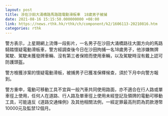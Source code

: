 ```yaml
---
layout: post
title: 涉在沙田大涌橋路馬路踏電動滑板車　18歲男子被捕
date: 2021-08-16 15:15:50.000000000 +08:00
link: https://news.rthk.hk/rthk/ch/component/k2/1606113-20210816.htm
categories: rthk
---
```


警方表示，上星期網上流傳一段影片，一名男子在沙田大涌橋路往大圍方向的馬路騎踏懷疑電動滑板車，警方經調查後今日在沙田拘捕一名18歲男子，他涉嫌無牌駕駛、駕駛未獲發牌車輛、沒有第三者保險而使用車輛，以及駕駛時沒有戴上認可防護頭盔。

警方檢獲涉案的懷疑電動滑板，被捕男子已獲准保䆁候查，須於下月中向警方報到。

警方重申，電動可移動工具不宜與一般汽車共同使用路面，亦不適合在行人路或單車徑上使用，任何人在道路、行人路及單車徑上使用未經登記及領牌的電動可移動工具，可能違反《道路交通條例》及其他相關法例，一經定罪最高刑罰為罰款港幣10000元及監禁12個月。

